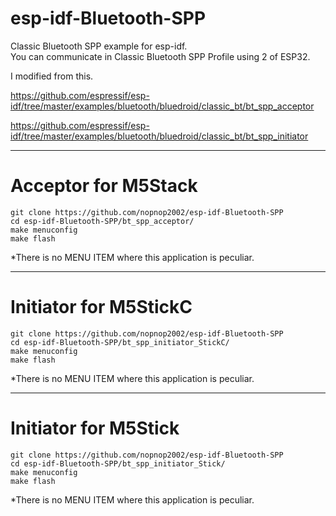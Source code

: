 # esp-idf-Bluetooth-SPP
Classic Bluetooth SPP example for esp-idf.   
You can communicate in Classic Bluetooth SPP Profile using 2 of ESP32.   

I modified from this.   

https://github.com/espressif/esp-idf/tree/master/examples/bluetooth/bluedroid/classic_bt/bt_spp_acceptor

https://github.com/espressif/esp-idf/tree/master/examples/bluetooth/bluedroid/classic_bt/bt_spp_initiator

---

# Acceptor for M5Stack


```
git clone https://github.com/nopnop2002/esp-idf-Bluetooth-SPP
cd esp-idf-Bluetooth-SPP/bt_spp_acceptor/
make menuconfig
make flash
```

\*There is no MENU ITEM where this application is peculiar.   

---

# Initiator for M5StickC

```
git clone https://github.com/nopnop2002/esp-idf-Bluetooth-SPP
cd esp-idf-Bluetooth-SPP/bt_spp_initiator_StickC/
make menuconfig
make flash
```

\*There is no MENU ITEM where this application is peculiar.   

---

# Initiator for M5Stick

```
git clone https://github.com/nopnop2002/esp-idf-Bluetooth-SPP
cd esp-idf-Bluetooth-SPP/bt_spp_initiator_Stick/
make menuconfig
make flash
```

\*There is no MENU ITEM where this application is peculiar.   



